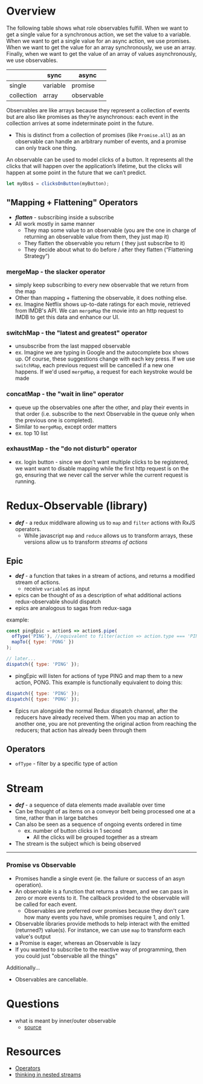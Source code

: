 
# Overview
The following table shows what role observables fulfill. When we want to get a single value for a synchronous action, we set the value to a variable. When we want to get a single value for an async action, we use promises. When we want to get the value for an array synchronously, we use an array. Finally, when we want to get the value of an array of values asynchronously, we use observables.

|          |sync    |async     |
|----------|--------|----------|
|single    |variable|promise   |
|collection|array   |observable|

Observables are like arrays because they represent a collection of events but are also like promises as they’re asynchronous: each event in the collection arrives at some indeterminate point in the future.
- This is distinct from a collection of promises (like `Promise.all`) as an observable can handle an arbitrary number of events, and a promise can only track one thing.

An observable can be used to model clicks of a button. It represents all the clicks that will happen over the application’s lifetime, but the clicks will happen at some point in the future that we can’t predict.
```js
let myObs$ = clicksOnButton(myButton);
```

## "Mapping + Flattening" Operators
- ***flatten*** - subscribing inside a subscribe
- All work mostly in same manner
    - They map some value to an observable (you are the one in charge of returning an observable value from them, they just map it)
    - They flatten the observable you return ( they just subscribe to it)
    - They decide about what to do before / after they flatten (“Flattening Strategy”)
### mergeMap - the slacker operator
- simply keep subscribing to every new observable that we return from the map
- Other than mapping + flattening the observable, it does nothing else.
- ex. Imagine Netflix shows up-to-date ratings for each movie, retrieved from IMDB's API. We can `mergeMap` the movie into an http request to IMDB to get this data and enhance our UI.
### switchMap - the "latest and greatest" operator
- unsubscribe from the last mapped observable
- ex. Imagine we are typing in Google and the autocomplete box shows up. Of course, these suggestions change with each key press. If we use `switchMap`, each previous request will be cancelled if a new one happens. If we'd used `mergeMap`, a request for each keystroke would be made
### concatMap - the "wait in line" operator
- queue up the observables one after the other, and play their events in that order (i.e. subscribe to the next Observable in the queue only when the previous one is completed).
- Similar to `mergeMap`, except order matters
- ex. top 10 list
### exhaustMap - the "do not disturb" operator
- ex. login button - since we don't want multiple clicks to be registered, we want want to disable mapping while the first http request is on the go, ensuring that we never call the server while the current request is running.


# Redux-Observable (library)
- ***def*** - a redux middlware allowing us to `map` and `filter` actions with RxJS operators.
    - While javascript `map` and `reduce` allows us to transform arrays, these versions allow us to transform *streams of actions*
## Epic
- ***def*** - a function that takes in a stream of actions, and returns a modified stream of actions.
    - receive `variable$` as input
- epics can be thought of as a description of what additional actions redux-observable should dispatch
- epics are analogous to sagas from redux-saga

example:
```js
const pingEpic = action$ => action$.pipe(
  ofType('PING'), //equivalent to filter(action => action.type === 'PING')
  mapTo({ type: 'PONG' })
);

// later...
dispatch({ type: 'PING' });
```
- pingEpic will listen for actions of type PING and map them to a new action, PONG. This example is functionally equivalent to doing this:
```js
dispatch({ type: 'PING' });
dispatch({ type: 'PONG' });
```
- Epics run alongside the normal Redux dispatch channel, after the reducers have already received them. When you map an action to another one, you are not preventing the original action from reaching the reducers; that action has already been through them

## Operators
- `ofType` - filter by a specific type of action

# Stream
- ***def*** - a sequence of data elements made available over time
- Can be thought of as items on a conveyor belt being processed one at a time, rather than in large batches
- Can also be seen as a sequence of ongoing events ordered in time
    - ex. number of button clicks in 1 second
        - All the clicks will be grouped together as a stream
- The stream is the subject which is being observed

* * *
### Promise vs Observable
- Promises handle a single event (ie. the failure or success of an asyn operation).
- An observable is a function that returns a stream, and we can pass in zero or more events to it. The callback provided to the observable will be called for each event.
	- Observables are preferred over promises because they don't care how many events you have, while promises require 1, and only 1.
- Observable libraries provide methods to help interact with the emitted (returned?) value(s). For instance, we can use `map` to transform each value's output
- a Promise is eager, whereas an Observable is lazy
- If you wanted to subscribe to the reactive way of programming, then you could just "observable all the things"

Additionally...
- Observables are cancellable.

# Questions
- what is meant by inner/outer observable
    - [source](https://academind.com/learn/javascript/callbacks-vs-promises-vs-rxjs-vs-async-awaits/)

# Resources
- [Operators](http://reactivex.io/documentation/operators.html)
- [thinking in nested streams](https://rangle.io/blog/thinking-in-nested-streams-with-rxjs/)
